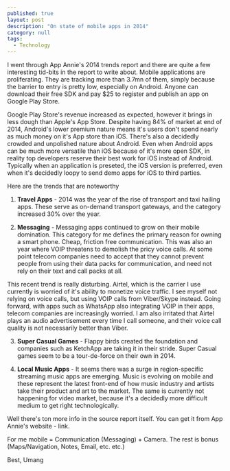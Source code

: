 ```yaml
---
published: true 
layout: post
description: "On state of mobile apps in 2014"
category: null
tags: 
  - Technology
---
```


<p>
I went through App Annie's 2014 trends report and there are quite a few interesting tid-bits in the report to write about. Mobile applications are proliferating. They are tracking more than 3.7mn of them, simply because the barrier to entry is pretty low, especially on Android. Anyone can download their free SDK and pay $25 to register and publish an app on Google Play Store. <br>
</p>

Google Play Store's revenue increased as expected, however it brings in less dough than Apple's App Store. Despite having 84% of market at end of 2014, Android's lower premium nature means it's users don't spend nearly as much money on it's App store than iOS. There's also a decidedly crowded and unpolished nature about Android. Even when Android apps can be much more versatile than iOS because of it's more open SDK, in reality top developers reserve their best work for iOS instead of Android. Typically when an application is preseted, the iOS version is preferred, even when it's decidedly loopy to send demo apps for iOS to third parties.

Here are the trends that are noteworthy
1. **Travel Apps** - 2014 was the year of the rise of transport and taxi hailing apps. These serve as on-demand transport gateways, and the category increased 30% over the year.

2. **Messaging** - Messaging apps continued to grow on their mobile domination. This category for me defines the primary reason for owning a smart phone. Cheap, friction free communication. This was also an year where VOIP threatens to demolish the pricy voice calls. At some point telecom companies need to accept that they cannot prevent people from using their data packs for communication, and need not rely on their text and call packs at all. 

This recent trend is really disturbing. Airtel, which is the carrier I use currently is worried of it's ability to monetize voice traffic. I see myself not relying on voice calls, but using VOIP calls from Viber/Skype instead. Going forward, with apps such as WhatsApp also integrating VOIP in their apps, telecom companies are increasingly worried. I am also irritated that Airtel plays an audio advertisement every time I call someone, and their voice call quality is not necessarily better than Viber.

3. **Super Casual Games** - Flappy birds created the foundation and companies such as KetchApp are taking it in their stride. Super Casual games seem to be a tour-de-force on their own in 2014. 

4. **Local Music Apps** - It seems there was a surge in region-specific streaming music apps are emerging. Music is evolving on mobile and these represent the latest front-end of how music industry and artists take their product and art to the market. The same is currently not happening for video market, because it's a decidedly more difficult medium to get right technologically.

Well there's ton more info in the source report itself. You can get it from App Annie's website - link.

For me mobile = Communication (Messaging) + Camera. The rest is bonus (Maps/Navigation, Notes, Email, etc. etc.)

Best, Umang
